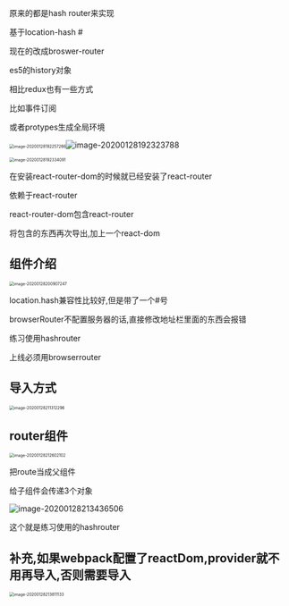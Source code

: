 原来的都是hash router来实现

基于location-hash  #

现在的改成broswer-router

es5的history对象

相比redux也有一些方式

比如事件订阅

或者protypes生成全局环境

<img src="C:\Users\Artificial\AppData\Roaming\Typora\typora-user-images\image-20200128192257266.png" alt="image-20200128192257266" style="zoom:50%;" />![image-20200128192323788](C:\Users\Artificial\AppData\Roaming\Typora\typora-user-images\image-20200128192323788.png)



<img src="C:\Users\Artificial\AppData\Roaming\Typora\typora-user-images\image-20200128192334091.png" alt="image-20200128192334091" style="zoom:50%;" />

在安装react-router-dom的时候就已经安装了react-router

依赖于react-router

react-router-dom包含react-router

将包含的东西再次导出,加上一个react-dom



## 组件介绍

<img src="C:\Users\Artificial\AppData\Roaming\Typora\typora-user-images\image-20200128200907247.png" alt="image-20200128200907247" style="zoom:50%;" />

location.hash兼容性比较好,但是带了一个#号

browserRouter不配置服务器的话,直接修改地址栏里面的东西会报错



练习使用hashrouter

上线必须用browserrouter

## 导入方式

<img src="C:\Users\Artificial\AppData\Roaming\Typora\typora-user-images\image-20200128211312296.png" alt="image-20200128211312296" style="zoom:50%;" />

## router组件

<img src="C:\Users\Artificial\AppData\Roaming\Typora\typora-user-images\image-20200128212602102.png" alt="image-20200128212602102" style="zoom:50%;" />

把route当成父组件

给子组件会传递3个对象

![image-20200128213436506](C:\Users\Artificial\AppData\Roaming\Typora\typora-user-images\image-20200128213436506.png)

这个就是练习使用的hashrouter



## 补充,如果webpack配置了reactDom,provider就不用再导入,否则需要导入

<img src="C:\Users\Artificial\AppData\Roaming\Typora\typora-user-images\image-20200128213811133.png" alt="image-20200128213811133" style="zoom:50%;" />